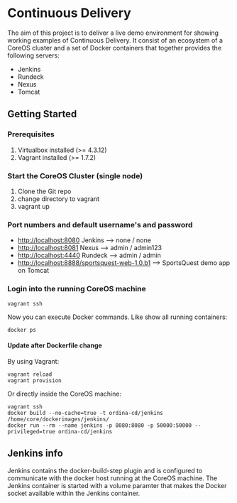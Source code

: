 # Continuous Delivery

The aim of this project is to deliver a live demo environment for showing working examples of Continuous Delivery.
It consist of an ecosystem of a CoreOS cluster and a set of Docker containers that together provides the following servers:

- Jenkins
- Rundeck
- Nexus
- Tomcat

## Getting Started

### Prerequisites
1. Virtualbox installed (>= 4.3.12)
1. Vagrant installed (>= 1.7.2)
 
### Start the CoreOS Cluster (single node)
1. Clone the Git repo
1. change directory to vagrant
1. vagrant up

### Port numbers and default username's and password
- <http://localhost:8080> Jenkins -->  none / none
- <http://localhost:8081> Nexus --> admin / admin123
- <http://localhost:4440> Rundeck --> admin / admin
- <http://localhost:8888/sportsquest-web-1.0.b1> --> SportsQuest demo app on Tomcat

### Login into the running CoreOS machine
	vagrant ssh
Now you can execute Docker commands. Like show all running containers:
	
	docker ps

#### Update after Dockerfile change
By using Vagrant:

	vagrant reload
	vagrant provision

Or directly inside the CoreOS machine:

	vagrant ssh
	docker build --no-cache=true -t ordina-cd/jenkins /home/core/dockerimages/jenkins/
	docker run --rm --name jenkins -p 8080:8080 -p 50000:50000 --privileged=true ordina-cd/jenkins


## Jenkins info
Jenkins contains the docker-build-step plugin and is configured to communicate with the docker host running at the CoreOS machine. The Jenkins container is started with a volume paramter that makes the Docker socket available within the Jenkins container.
